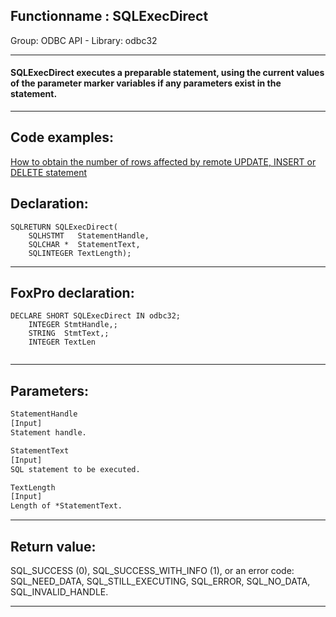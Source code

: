 <link rel="stylesheet" type="text/css" href="../../css/win32api.css">  
<link rel="stylesheet" href="https://cdnjs.cloudflare.com/ajax/libs/font-awesome/4.7.0/css/font-awesome.min.css">

## Functionname : SQLExecDirect
Group: ODBC API - Library: odbc32    
***  


#### SQLExecDirect executes a preparable statement, using the current values of the parameter marker variables if any parameters exist in the statement.
***  


## Code examples:
[How to obtain the number of rows affected by remote UPDATE, INSERT or DELETE statement](../../samples/sample_416.md)  

## Declaration:
```foxpro  
SQLRETURN SQLExecDirect(
	SQLHSTMT   StatementHandle,
	SQLCHAR *  StatementText,
	SQLINTEGER TextLength);  
```  
***  


## FoxPro declaration:
```foxpro  
DECLARE SHORT SQLExecDirect IN odbc32;
	INTEGER StmtHandle,;
	STRING  StmtText,;
	INTEGER TextLen
  
```  
***  


## Parameters:
```txt  
StatementHandle
[Input]
Statement handle.

StatementText
[Input]
SQL statement to be executed.

TextLength
[Input]
Length of *StatementText.  
```  
***  


## Return value:
SQL_SUCCESS (0), SQL_SUCCESS_WITH_INFO (1), or an error code: SQL_NEED_DATA, SQL_STILL_EXECUTING, SQL_ERROR, SQL_NO_DATA, SQL_INVALID_HANDLE.  
***  

